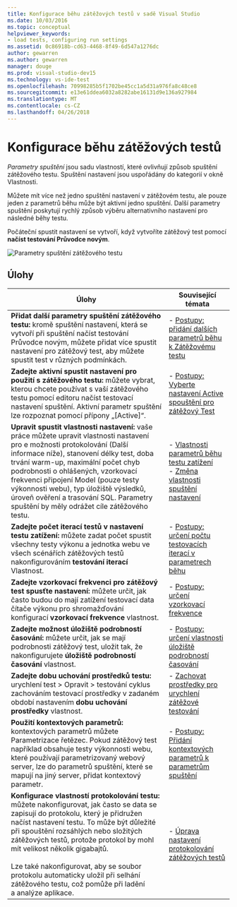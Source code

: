 ```yaml
---
title: Konfigurace běhu zátěžových testů v sadě Visual Studio
ms.date: 10/03/2016
ms.topic: conceptual
helpviewer_keywords:
- load tests, configuring run settings
ms.assetid: 0c86918b-cd63-4468-8f49-6d547a1276dc
author: gewarren
ms.author: gewarren
manager: douge
ms.prod: visual-studio-dev15
ms.technology: vs-ide-test
ms.openlocfilehash: 70998285b5f1702be45cc1a5d31a976fa8c48ce8
ms.sourcegitcommit: e13e61ddea6032a8282abe16131d9e136a927984
ms.translationtype: MT
ms.contentlocale: cs-CZ
ms.lasthandoff: 04/26/2018
---
```

# <a name="configure-load-test-run-settings"></a>Konfigurace běhu zátěžových testů

*Parametry spuštění* jsou sadu vlastností, které ovlivňují způsob spuštění zátěžového testu. Spuštění nastavení jsou uspořádány do kategorií v okně Vlastnosti.

Můžete mít více než jedno spuštění nastavení v zátěžovém testu, ale pouze jeden z parametrů běhu může být aktivní jedno spuštění. Další parametry spuštění poskytují rychlý způsob výběru alternativního nastavení pro následné běhy testu.

Počáteční spustit nastavení se vytvoří, když vytvoříte zátěžový test pomocí **načíst testování Průvodce novým**.

![Parametry spuštění zátěžového testu](../test/media/loadtestrunsettings.png)

## <a name="tasks"></a>Úlohy

|Úlohy|Související témata|
|-----------|-----------------------|
|**Přidat další parametry spuštění zátěžového testu:** kromě spuštění nastavení, která se vytvoří při spuštění načíst testování Průvodce novým, můžete přidat více spustit nastavení pro zátěžový test, aby můžete spustit test v různých podmínkách.|-   [Postupy: přidání dalších parametrů běhu k Zátěžovému testu](../test/how-to-add-additional-run-settings-to-a-load-test.md)|
|**Zadejte aktivní spustit nastavení pro použití s zátěžového testu:** můžete vybrat, kterou chcete používat s vaší zátěžového testu pomocí editoru načíst testovací nastavení spuštění. Aktivní parametr spuštění lze rozpoznat pomocí přípony „[Active]“.|-   [Postupy: Vyberte nastavení Active spouštění pro zátěžový Test](../test/how-to-select-the-active-run-setting-for-a-load-test.md)|
|**Upravit spustit vlastnosti nastavení:** vaše práce můžete upravit vlastnosti nastavení pro e možnosti protokolování (Další informace níže), stanovení délky test, doba trvání warm-up, maximální počet chyb podrobnosti o ohlášených, vzorkovací frekvenci připojení Model (pouze testy výkonnosti webu), typ úložiště výsledků, úroveň ověření a trasování SQL. Parametry spuštění by měly odrážet cíle zátěžového testu.|-   [Vlastnosti parametrů běhu testu zatížení](../test/load-test-run-settings-properties.md)<br />-   [Změna vlastnosti spuštění nastavení](../test/load-test-run-settings-properties.md#LoadTestRunSettingsHowToChange)|
|**Zadejte počet iterací testů v nastavení testu zatížení:** můžete zadat počet spustit všechny testy výkonu a jednotka webu ve všech scénářích zátěžových testů nakonfigurováním **testování iterací** Vlastnost.|-   [Postupy: určení počtu testovacích iterací v parametrech běhu](../test/how-to-specify-the-number-of-test-iterations-in-a-load-test.md)|
|**Zadejte vzorkovací frekvenci pro zátěžový test spusťte nastavení:** můžete určit, jak často budou do mají zatížení testovací data čítače výkonu pro shromažďování konfigurací **vzorkovací frekvence** vlastnost.|-   [Postupy: určení vzorkovací frekvence](../test/how-to-specify-the-sample-rate-for-a-load-test.md)|
|**Zadejte možnost úložiště podrobností časování:** můžete určit, jak se mají podrobnosti zátěžový test, uložit tak, že nakonfigurujete **úložiště podrobností časování** vlastnost.|-   [Postupy: určení vlastnosti úložiště podrobností časování](../test/how-to-specify-the-timing-details-storage-property-for-a-load-test.md)|
|**Zadejte dobu uchování prostředků testu:** urychlení test > Opravit > testování cyklus zachováním testovací prostředky v zadaném období nastavením **dobu uchování prostředky** vlastnost.|-   [Zachovat prostředky pro urychlení zátěžové testování](https://www.visualstudio.com/docs/test/performance-testing/getting-started/getting-started-with-performance-testing#retain-resources)|
|**Použití kontextových parametrů:** kontextových parametrů můžete Parametrizace řetězec. Pokud zátěžový test například obsahuje testy výkonnosti webu, které používají parametrizovaný webový server, lze do parametrů spuštění, které se mapují na jiný server, přidat kontextový parametr.|-   [Postupy: Přidání kontextových parametrů k parametrům spuštění](../test/how-to-add-context-parameters-to-a-load-test-run-setting.md)|
|**Konfigurace vlastností protokolování testu:** můžete nakonfigurovat, jak často se data se zapisují do protokolu, který je přidružen načíst nastavení testu. To může být důležité při spouštění rozsáhlých nebo složitých zátěžových testů, protože protokol by mohl mít velikost několik gigabajtů.<br /><br /> Lze také nakonfigurovat, aby se soubor protokolu automaticky uložil při selhání zátěžového testu, což pomůže při ladění a analýze aplikace.|-   [Úprava nastavení protokolování zátěžových testů](../test/modify-load-test-logging-settings.md)|